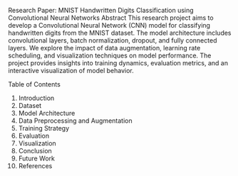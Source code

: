 Research Paper: MNIST Handwritten Digits Classification using Convolutional Neural Networks
Abstract
This research project aims to develop a Convolutional Neural Network (CNN) model for classifying handwritten digits from the MNIST dataset. The model architecture includes convolutional layers, batch normalization, dropout, and fully connected layers. We explore the impact of data augmentation, learning rate scheduling, and visualization techniques on model performance. The project provides insights into training dynamics, evaluation metrics, and an interactive visualization of model behavior.

Table of Contents
1. Introduction
2. Dataset
3. Model Architecture
4. Data Preprocessing and Augmentation
5. Training Strategy
6. Evaluation
7. Visualization
8. Conclusion
9. Future Work
10. References
